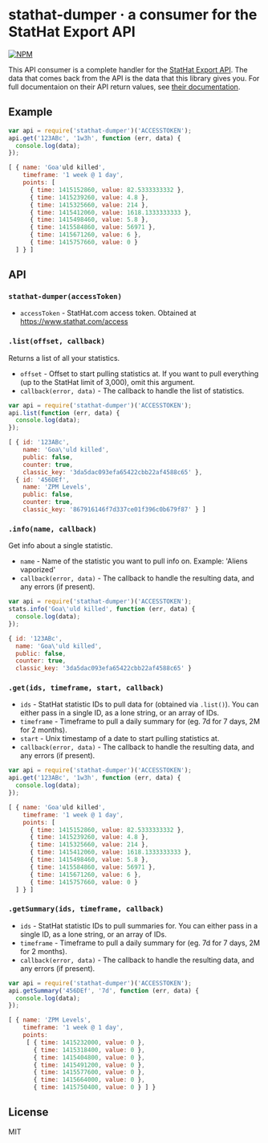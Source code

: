 # stathat-dumper · a consumer for the StatHat Export API

[![NPM](https://nodei.co/npm/stathat-dumper.png)](https://nodei.co/npm/stathat-dumper/)

This API consumer is a complete handler for the [StatHat Export API](http://www.stathat.com/manual/export). The data that comes back from the API is the data that this library gives you. For full documentaion on their API return values, see [their documentation](http://www.stathat.com/manual/export).

## Example
```javascript
var api = require('stathat-dumper')('ACCESSTOKEN');
api.get('123ABc', '1w3h', function (err, data) {
  console.log(data);
});
```

```javascript
[ { name: 'Goa'uld killed',
    timeframe: '1 week @ 1 day',
    points: [ 
      { time: 1415152860, value: 82.5333333332 },
      { time: 1415239260, value: 4.8 },
      { time: 1415325660, value: 214 },
      { time: 1415412060, value: 1618.1333333333 },
      { time: 1415498460, value: 5.8 },
      { time: 1415584860, value: 56971 },
      { time: 1415671260, value: 6 },
      { time: 1415757660, value: 0 }
  ] } ]
```

## API
### `stathat-dumper(accessToken)`
* `accessToken` - StatHat.com access token. Obtained at <https://www.stathat.com/access>

### `.list(offset, callback)`
Returns a list of all your statistics.

* `offset` - Offset to start pulling statistics at. If you want to pull everything (up to the StatHat limit of 3,000), omit this argument.
* `callback(error, data)` - The callback to handle the list of statistics.

```javascript
var api = require('stathat-dumper')('ACCESSTOKEN');
api.list(function (err, data) {
  console.log(data);
});
```

```javascript
[ { id: '123ABc',
    name: 'Goa\'uld killed',
    public: false,
    counter: true,
    classic_key: '3da5dac093efa65422cbb22af4588c65' },
  { id: '456DEf',
    name: 'ZPM Levels',
    public: false,
    counter: true,
    classic_key: '867916146f7d337ce01f396c0b679f87' } ]
```


### `.info(name, callback)`
Get info about a single statistic.

* `name` - Name of the statistic you want to pull info on. Example: 'Aliens vaporized'
* `callback(error, data)` - The callback to handle the resulting data, and any errors (if present).

```javascript
var api = require('stathat-dumper')('ACCESSTOKEN');
stats.info('Goa\'uld killed', function (err, data) {
  console.log(data);
});
```

```javascript
{ id: '123ABc',
  name: 'Goa\'uld killed',
  public: false,
  counter: true,
  classic_key: '3da5dac093efa65422cbb22af4588c65' }
```

### `.get(ids, timeframe, start, callback)`
* `ids` - StatHat statistic IDs to pull data for (obtained via `.list()`). You can either pass in a single ID, as a lone string, or an array of IDs.
* `timeframe` - Timeframe to pull a daily summary for (eg. 7d for 7 days, 2M for 2 months).
* `start` - Unix timestamp of a date to start pulling statistics at.
* `callback(error, data)` - The callback to handle the resulting data, and any errors (if present).

```javascript
var api = require('stathat-dumper')('ACCESSTOKEN');
api.get('123ABc', '1w3h', function (err, data) {
  console.log(data);
});
```

```javascript
[ { name: 'Goa'uld killed',
    timeframe: '1 week @ 1 day',
    points: [ 
      { time: 1415152860, value: 82.5333333332 },
      { time: 1415239260, value: 4.8 },
      { time: 1415325660, value: 214 },
      { time: 1415412060, value: 1618.1333333333 },
      { time: 1415498460, value: 5.8 },
      { time: 1415584860, value: 56971 },
      { time: 1415671260, value: 6 },
      { time: 1415757660, value: 0 }
  ] } ]
```

### `.getSummary(ids, timeframe, callback)`
* `ids` - StatHat statistic IDs to pull summaries for. You can either pass in a single ID, as a lone string, or an array of IDs.
* `timeframe` - Timeframe to pull a daily summary for (eg. 7d for 7 days, 2M for 2 months).
* `callback(error, data)` - The callback to handle the resulting data, and any errors (if present).

```javascript
var api = require('stathat-dumper')('ACCESSTOKEN');
api.getSummary('456DEf', '7d', function (err, data) {
  console.log(data);
});
```

```javascript
[ { name: 'ZPM Levels',
    timeframe: '1 week @ 1 day',
    points: 
     [ { time: 1415232000, value: 0 },
       { time: 1415318400, value: 0 },
       { time: 1415404800, value: 0 },
       { time: 1415491200, value: 0 },
       { time: 1415577600, value: 0 },
       { time: 1415664000, value: 0 },
       { time: 1415750400, value: 0 } ] }
```


## License

MIT 